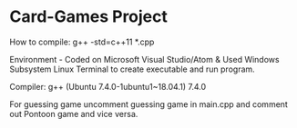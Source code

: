 # Card-Games Project

How to compile: g++ -std=c++11 *.cpp 

Environment - Coded on Microsoft Visual Studio/Atom & Used Windows Subsystem Linux Terminal to create executable and run program.

Compiler: g++ (Ubuntu 7.4.0-1ubuntu1~18.04.1) 7.4.0

For guessing game uncomment guessing game in main.cpp and comment out Pontoon game and vice versa.



